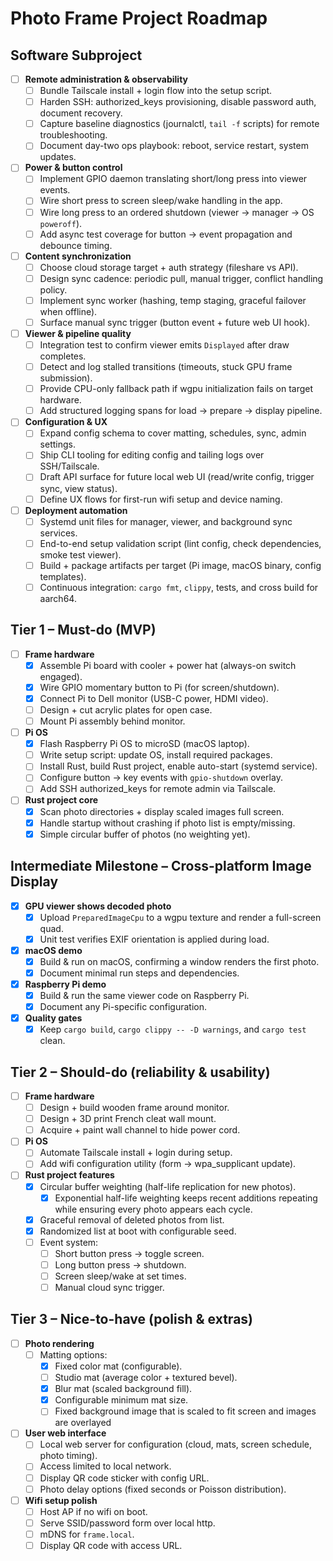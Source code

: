 # Photo Frame Project Roadmap

## Software Subproject

- [ ] **Remote administration & observability**
  - [ ] Bundle Tailscale install + login flow into the setup script.
  - [ ] Harden SSH: authorized_keys provisioning, disable password auth, document recovery.
  - [ ] Capture baseline diagnostics (journalctl, `tail -f` scripts) for remote troubleshooting.
  - [ ] Document day-two ops playbook: reboot, service restart, system updates.
- [ ] **Power & button control**
  - [ ] Implement GPIO daemon translating short/long press into viewer events.
  - [ ] Wire short press to screen sleep/wake handling in the app.
  - [ ] Wire long press to an ordered shutdown (viewer → manager → OS `poweroff`).
  - [ ] Add async test coverage for button → event propagation and debounce timing.
- [ ] **Content synchronization**
  - [ ] Choose cloud storage target + auth strategy (fileshare vs API).
  - [ ] Design sync cadence: periodic pull, manual trigger, conflict handling policy.
  - [ ] Implement sync worker (hashing, temp staging, graceful failover when offline).
  - [ ] Surface manual sync trigger (button event + future web UI hook).
- [ ] **Viewer & pipeline quality**
  - [ ] Integration test to confirm viewer emits `Displayed` after draw completes.
  - [ ] Detect and log stalled transitions (timeouts, stuck GPU frame submission).
  - [ ] Provide CPU-only fallback path if wgpu initialization fails on target hardware.
  - [ ] Add structured logging spans for load → prepare → display pipeline.
- [ ] **Configuration & UX**
  - [ ] Expand config schema to cover matting, schedules, sync, admin settings.
  - [ ] Ship CLI tooling for editing config and tailing logs over SSH/Tailscale.
  - [ ] Draft API surface for future local web UI (read/write config, trigger sync, view status).
  - [ ] Define UX flows for first-run wifi setup and device naming.
- [ ] **Deployment automation**
  - [ ] Systemd unit files for manager, viewer, and background sync services.
  - [ ] End-to-end setup validation script (lint config, check dependencies, smoke test viewer).
  - [ ] Build + package artifacts per target (Pi image, macOS binary, config templates).
  - [ ] Continuous integration: `cargo fmt`, `clippy`, tests, and cross build for aarch64.

## Tier 1 – Must-do (MVP)

- [ ] **Frame hardware**
  - [x] Assemble Pi board with cooler + power hat (always-on switch engaged).
  - [x] Wire GPIO momentary button to Pi (for screen/shutdown).
  - [x] Connect Pi to Dell monitor (USB-C power, HDMI video).
  - [ ] Design + cut acrylic plates for open case.
  - [ ] Mount Pi assembly behind monitor.
- [ ] **Pi OS**
  - [x] Flash Raspberry Pi OS to microSD (macOS laptop).
  - [ ] Write setup script: update OS, install required packages.
  - [ ] Install Rust, build Rust project, enable auto-start (systemd service).
  - [ ] Configure button → key events with `gpio-shutdown` overlay.
  - [ ] Add SSH authorized_keys for remote admin via Tailscale.
- [ ] **Rust project core**
  - [x] Scan photo directories + display scaled images full screen.
  - [x] Handle startup without crashing if photo list is empty/missing.
  - [x] Simple circular buffer of photos (no weighting yet).

## Intermediate Milestone – Cross-platform Image Display

- [x] **GPU viewer shows decoded photo**
  - [x] Upload `PreparedImageCpu` to a wgpu texture and render a full-screen quad.
  - [x] Unit test verifies EXIF orientation is applied during load.
- [x] **macOS demo**
  - [x] Build & run on macOS, confirming a window renders the first photo.
  - [x] Document minimal run steps and dependencies.
- [x] **Raspberry Pi demo**
  - [x] Build & run the same viewer code on Raspberry Pi.
  - [x] Document any Pi-specific configuration.
- [x] **Quality gates**
  - [x] Keep `cargo build`, `cargo clippy -- -D warnings`, and `cargo test` clean.

## Tier 2 – Should-do (reliability & usability)

- [ ] **Frame hardware**
  - [ ] Design + build wooden frame around monitor.
  - [ ] Design + 3D print French cleat wall mount.
  - [ ] Acquire + paint wall channel to hide power cord.
- [ ] **Pi OS**
  - [ ] Automate Tailscale install + login during setup.
  - [ ] Add wifi configuration utility (form → wpa_supplicant update).
- [ ] **Rust project features**
  - [x] Circular buffer weighting (half-life replication for new photos).
    - [x] Exponential half-life weighting keeps recent additions repeating while ensuring every photo appears each cycle.
  - [x] Graceful removal of deleted photos from list.
  - [x] Randomized list at boot with configurable seed.
  - [ ] Event system:
    - [ ] Short button press → toggle screen.
    - [ ] Long button press → shutdown.
    - [ ] Screen sleep/wake at set times.
    - [ ] Manual cloud sync trigger.

## Tier 3 – Nice-to-have (polish & extras)

- [ ] **Photo rendering**
  - [ ] Matting options:
    - [x] Fixed color mat (configurable).
    - [ ] Studio mat (average color + textured bevel).
    - [x] Blur mat (scaled background fill).
    - [x] Configurable minimum mat size.
    - [ ] Fixed background image that is scaled to fit screen and images are overlayed
- [ ] **User web interface**
  - [ ] Local web server for configuration (cloud, mats, screen schedule, photo timing).
  - [ ] Access limited to local network.
  - [ ] Display QR code sticker with config URL.
  - [ ] Photo delay options (fixed seconds or Poisson distribution).
- [ ] **Wifi setup polish**
  - [ ] Host AP if no wifi on boot.
  - [ ] Serve SSID/password form over local http.
  - [ ] mDNS for `frame.local`.
  - [ ] Display QR code with access URL.
